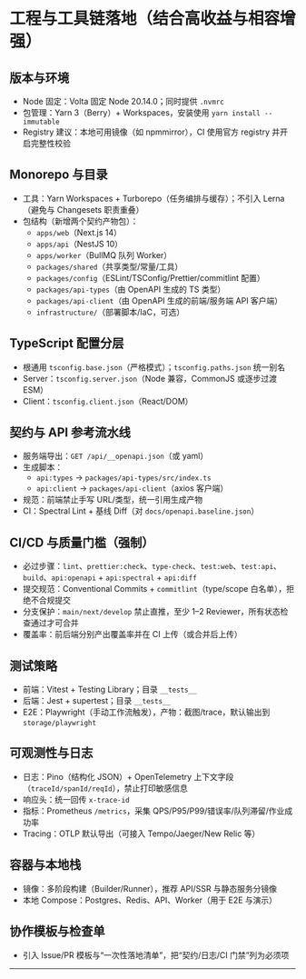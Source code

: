 # 工程与工具链落地（结合高收益与相容增强）

## 版本与环境
- Node 固定：Volta 固定 Node 20.14.0；同时提供 `.nvmrc`
- 包管理：Yarn 3（Berry）+ Workspaces，安装使用 `yarn install --immutable`
- Registry 建议：本地可用镜像（如 npmmirror），CI 使用官方 registry 并开启完整性校验

## Monorepo 与目录
- 工具：Yarn Workspaces + Turborepo（任务编排与缓存）；不引入 Lerna（避免与 Changesets 职责重叠）
- 包结构（新增两个契约产物包）：
  - `apps/web`（Next.js 14）
  - `apps/api`（NestJS 10）
  - `apps/worker`（BullMQ 队列 Worker）
  - `packages/shared`（共享类型/常量/工具）
  - `packages/config`（ESLint/TSConfig/Prettier/commitlint 配置）
  - `packages/api-types`（由 OpenAPI 生成的 TS 类型）
  - `packages/api-client`（由 OpenAPI 生成的前端/服务端 API 客户端）
  - `infrastructure/`（部署脚本/IaC，可选）

## TypeScript 配置分层
- 根通用 `tsconfig.base.json`（严格模式）；`tsconfig.paths.json` 统一别名
- Server：`tsconfig.server.json`（Node 兼容，CommonJS 或逐步过渡 ESM）
- Client：`tsconfig.client.json`（React/DOM）

## 契约与 API 参考流水线
- 服务端导出：`GET /api/__openapi.json`（或 yaml）
- 生成脚本：
  - `api:types` → `packages/api-types/src/index.ts`
  - `api:client` → `packages/api-client`（axios 客户端）
- 规范：前端禁止手写 URL/类型，统一引用生成产物
- CI：Spectral Lint + 基线 Diff（对 `docs/openapi.baseline.json`）

## CI/CD 与质量门槛（强制）
- 必过步骤：`lint`、`prettier:check`、`type-check`、`test:web`、`test:api`、`build`、`api:openapi` + `api:spectral` + `api:diff`
- 提交规范：Conventional Commits + `commitlint`（type/scope 白名单），拒绝不合规提交
- 分支保护：`main/next/develop` 禁止直推，至少 1–2 Reviewer，所有状态检查通过才可合并
- 覆盖率：前后端分别产出覆盖率并在 CI 上传（或合并后上传）

## 测试策略
- 前端：Vitest + Testing Library；目录 `__tests__`
- 后端：Jest + supertest；目录 `__tests__`
- E2E：Playwright（手动工作流触发），产物：截图/trace，默认输出到 `storage/playwright`

## 可观测性与日志
- 日志：Pino（结构化 JSON）+ OpenTelemetry 上下文字段（`traceId/spanId/reqId`），禁止打印敏感信息
- 响应头：统一回传 `x-trace-id`
- 指标：Prometheus `/metrics`，采集 QPS/P95/P99/错误率/队列滞留/作业成功率
- Tracing：OTLP 默认导出（可接入 Tempo/Jaeger/New Relic 等）

## 容器与本地栈
- 镜像：多阶段构建（Builder/Runner），推荐 API/SSR 与静态服务分镜像
- 本地 Compose：Postgres、Redis、API、Worker（用于 E2E 与演示）

## 协作模板与检查单
- 引入 Issue/PR 模板与“一次性落地清单”，把“契约/日志/CI 门禁”列为必须项

---
